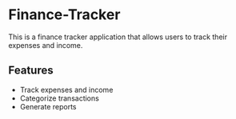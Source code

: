 # Finance-Tracker
This is a finance tracker application that allows users to track their expenses and income.

## Features

* Track expenses and income
* Categorize transactions
* Generate reports
